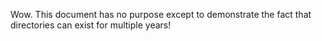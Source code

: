 Wow.
This document has no purpose except to demonstrate the fact that directories can exist for multiple years!
